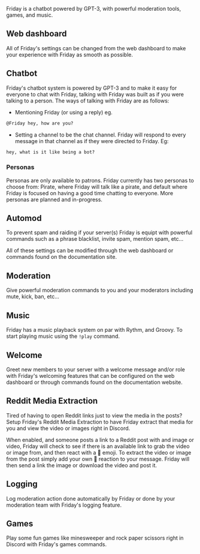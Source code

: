 Friday is a chatbot powered by GPT-3, with powerful moderation tools, games, and music.

## Web dashboard

All of Friday's settings can be changed from the web dashboard to make your experience with Friday as smooth as possible.

## Chatbot

Friday's chatbot system is powered by GPT-3 and to make it easy for everyone to chat with Friday, talking with Friday was built as if you were talking to a person. The ways of talking with Friday are as follows:

- Mentioning Friday (or using a reply) eg.

```md
@Friday hey, how are you?
```

- Setting a channel to be the chat channel. Friday will respond to every message in that channel as if they were directed to Friday. Eg:

```md
hey, what is it like being a bot?
```

### Personas

Personas are only available to patrons. Friday currently has two personas to choose from: Pirate, where Friday will talk like a pirate, and default where Friday is focused on having a good time chatting to everyone. More personas are planned and in-progress.

## Automod

To prevent spam and raiding if your server(s) Friday is equipt with powerful commands such as a phrase blacklist, invite spam, mention spam, etc...

All of these settings can be modified through the web dashboard or commands found on the documentation site.

## Moderation

Give powerful moderation commands to you and your moderators including mute, kick, ban, etc...

## Music

Friday has a music playback system on par with Rythm, and Groovy. To start playing music using the `!play` command.

## Welcome

Greet new members to your server with a welcome message and/or role with Friday's welcoming features that can be configured on the web dashboard or through commands found on the documentation website.

## Reddit Media Extraction

Tired of having to open Reddit links just to view the media in the posts? Setup Friday's Reddit Media Extraction to have Friday extract that media for you and view the video or images right in Discord.

When enabled, and someone posts a link to a Reddit post with and image or video, Friday will check to see if there is an available link to grab the video or image from, and then react with a 🔗 emoji. To extract the video or image from the post simply add your own 🔗 reaction to your message. Friday will then send a link the image or download the video and post it.

## Logging

Log moderation action done automatically by Friday or done by your moderation team with Friday's logging feature.

## Games

Play some fun games like minesweeper and rock paper scissors right in Discord with Friday's games commands.